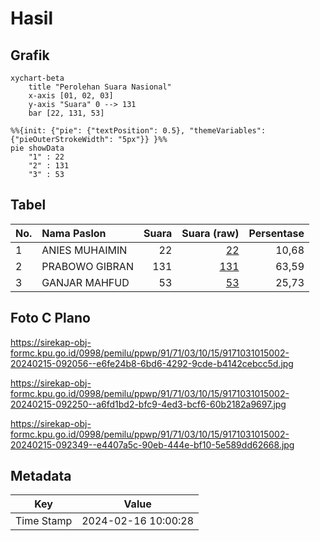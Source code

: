 # Hasil

## Grafik

```mermaid
xychart-beta
    title "Perolehan Suara Nasional"
    x-axis [01, 02, 03]
    y-axis "Suara" 0 --> 131
    bar [22, 131, 53]
```

```mermaid
%%{init: {"pie": {"textPosition": 0.5}, "themeVariables": {"pieOuterStrokeWidth": "5px"}} }%%
pie showData
    "1" : 22
    "2" : 131
    "3" : 53
```

## Tabel

| No. | Nama Paslon    | Suara | Suara (raw) | Persentase |
|:--- |:-------------- | -----:| -----------:| ----------:|
| 1   | ANIES MUHAIMIN | 22    | [22][p-1]   | 10,68      |
| 2   | PRABOWO GIBRAN | 131   | [131][p-2]  | 63,59      |
| 3   | GANJAR MAHFUD  | 53    | [53][p-3]   | 25,73      |


[p-1]: https://github.com/gigit-pemilu/pemilu-2024/blob/main/pilpres/hitung-suara/sub/91-papua/sub/71-kota-jayapura/sub/03-abepura/sub/1015-wahno/sub/002-tps/sub/paslon-1.txt
[p-2]: https://github.com/gigit-pemilu/pemilu-2024/blob/main/pilpres/hitung-suara/sub/91-papua/sub/71-kota-jayapura/sub/03-abepura/sub/1015-wahno/sub/002-tps/sub/paslon-2.txt
[p-3]: https://github.com/gigit-pemilu/pemilu-2024/blob/main/pilpres/hitung-suara/sub/91-papua/sub/71-kota-jayapura/sub/03-abepura/sub/1015-wahno/sub/002-tps/sub/paslon-3.txt

## Foto C Plano

https://sirekap-obj-formc.kpu.go.id/0998/pemilu/ppwp/91/71/03/10/15/9171031015002-20240215-092056--e6fe24b8-6bd6-4292-9cde-b4142cebcc5d.jpg

https://sirekap-obj-formc.kpu.go.id/0998/pemilu/ppwp/91/71/03/10/15/9171031015002-20240215-092250--a6fd1bd2-bfc9-4ed3-bcf6-60b2182a9697.jpg

https://sirekap-obj-formc.kpu.go.id/0998/pemilu/ppwp/91/71/03/10/15/9171031015002-20240215-092349--e4407a5c-90eb-444e-bf10-5e589dd62668.jpg


## Metadata

| Key        | Value               |
| ---------- | ------------------- |
| Time Stamp | 2024-02-16 10:00:28 |



